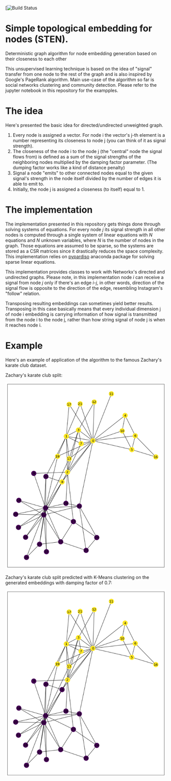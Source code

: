 
[![Build Status](https://app.codeship.com/projects/8c4ecc90-8cbf-0138-fe57-46acb203fd15/status?branch=master)

# Simple topological embedding for nodes (STEN).

Deterministic graph algorithm for node embedding generation based on their closeness to each other

This unsupervised learning technique is based on the idea of "signal" transfer from 
one node to the rest of the graph and is also inspired by Google's PageRank algorithm.
Main use-case of the algorithm so far is social networks clustering and community detection.
Please refer to the jupyter notebook in this repository for the exampples.


# The idea
Here's presented the basic idea for directed/undirected unweighted graph.

1. Every node is assigned a vector. For node i the vector's j-th element is a number representing its closeness to node j (you can think of it as signal strength).
2. The closeness of the node i to the node j (the "central" node the signal flows from) is defined as a sum of the signal strengths of the neighboring nodes multiplied by the damping factor parameter. (The dumping factor works like a kind of distance penalty)
3. Signal a node "emits" to other connected nodes equal to the given signal's strength in the node itself divided by the number of edges it is able to emit to.
4. Initially, the node j is assigned a closeness (to itself) equal to 1.


# The implementation
The implementation presented in this repository gets things done through solving systems of equations.
For every node *j* its signal strength in all other nodes is computed through a single system of linear equations with *N* equations and *N* unknown variables, where *N* is the number of nodes in the graph.
Those equations are assumed to be sparse, so the systems are stored as a CSR matrices since it drastically reduces the space complexity.
This implementation relies on [pypardiso][1] anaconda package for solving sparse linear equations.

This implementation provides classes to work with Networkx's directed and undirected graphs. 
Please note, in this implementation node *i* can receive a signal from node *j* only if there's an edge *i-j*, in other words, direction of the signal flow is opposite to the direction of the edge, resembling Instagram's "follow" relation.


Transposing resulting embeddings can sometimes yield better results.
Transposing in this case basically means that every individual dimension j of node i embedding 
is carrying information of how signal is transmitted from the node i to the node j, rather than 
how string signal of node j is when it reaches node i.

[1]: https://github.com/haasad/PyPardisoProject

# Example
Here's an example of application of the algorithm to the famous Zachary's karate club dataset.

Zachary's karate club split:

![Test split](https://github.com/monomonedula/simple-graph-embedding/blob/master/zachary_expected.png "Zachary's karate club split")

Zachary's karate club split predicted with K-Means clustering on the generated embeddings with damping factor of 0.7:

![Generated split](https://github.com/monomonedula/simple-graph-embedding/blob/master/zachary_computed.png "Zachary's karate club split predicted with K-Means clustering on the generated embeddings with damping factor of 0.7")
